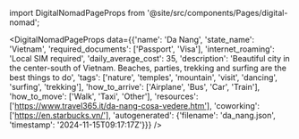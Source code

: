 
import DigitalNomadPageProps from '@site/src/components/Pages/digital-nomad';

<DigitalNomadPageProps
    data={{'name': 'Da Nang', 'state_name': 'Vietnam', 'required_documents': ['Passport', 'Visa'], 'internet_roaming': 'Local SIM required', 'daily_average_cost': 35, 'description': 'Beautiful city in the center-south of Vietnam. Beaches, parties, trekking and surfing are the best things to do', 'tags': ['nature', 'temples', 'mountain', 'visit', 'dancing', 'surfing', 'trekking'], 'how_to_arrive': ['Airplane', 'Bus', 'Car', 'Train'], 'how_to_move': ['Walk', 'Taxi', 'Other'], 'resources': ['https://www.travel365.it/da-nang-cosa-vedere.htm'], 'coworking': ['https://en.starbucks.vn/'], 'autogenerated': {'filename': 'da_nang.json', 'timestamp': '2024-11-15T09:17:17Z'}}}
/>
